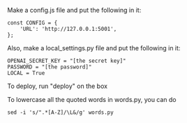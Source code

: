 Make a config.js file and put the following in it:

```
const CONFIG = {
    'URL': 'http://127.0.0.1:5001',
};
```

Also, make a local_settings.py file and put the following in it:

```
OPENAI_SECRET_KEY = "[the secret key]"
PASSWORD = "[the password]"
LOCAL = True
```

To deploy, run "deploy" on the box

To lowercase all the quoted words in words.py, you can do     

```
sed -i 's/".*[A-Z]/\L&/g' words.py
```
